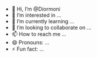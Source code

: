 - 👋 Hi, I’m @Diormoni
- 👀 I’m interested in ...
- 🌱 I’m currently learning ...
- 💞️ I’m looking to collaborate on ...
- 📫 How to reach me ...
- 😄 Pronouns: ...
- ⚡ Fun fact: ...

<!---
Diormoni/Diormoni is a ✨ special ✨ repository because its `README.md` (this file) appears on your GitHub profile.
You can click the Preview link to take a look at your changes.
--->
